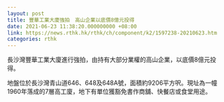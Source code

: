 ```yaml
---
layout: post
title: 豐華工業大廈強拍　高山企業以底價8億元投得
date: 2021-06-23 11:38:20.000000000 +08:00
link: https://news.rthk.hk/rthk/ch/component/k2/1597238-20210623.htm
categories: rthk
---
```


長沙灣豐華工業大廈進行強拍，由持有大部分業權的高山企業，以底價8億元投得。

地盤位於長沙灣青山道646、648及648A號，面積約9206平方呎。現址為一幢1960年落成的7層高工廈，地下有單位獲豁免書作商舖、快餐店或食堂用途。
